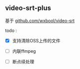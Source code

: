 ## video-srt-plus
 
基于 <a href="github.com/wxbool/video-srt" >github.com/wxbool/video-srt</a>


todo :

-[x] 支持清除OSS上传的文件
-[ ] 内联ffmpeg
-[ ] 断点续处理 

   